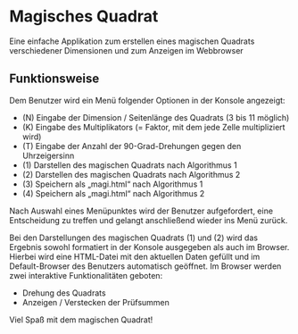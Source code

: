 # Magisches Quadrat

Eine einfache Applikation zum erstellen eines magischen Quadrats verschiedener Dimensionen und zum Anzeigen im Webbrowser

## Funktionsweise

Dem Benutzer wird ein Menü folgender Optionen in der Konsole angezeigt:

* (N) Eingabe der Dimension / Seitenlänge des Quadrats (3 bis 11 möglich)
* (K) Eingabe des Multiplikators (= Faktor, mit dem jede Zelle multipliziert wird)
* (T) Eingabe der Anzahl der 90-Grad-Drehungen gegen den Uhrzeigersinn
* (1) Darstellen des magischen Quadrats nach Algorithmus 1
* (2) Darstellen des magischen Quadrats nach Algorithmus 2
* (3) Speichern als „magi.html“ nach Algorithmus 1
* (4) Speichern als „magi.html“ nach Algorithmus 2

Nach Auswahl eines Menüpunktes wird der Benutzer aufgefordert, eine Entscheidung zu treffen und gelangt anschließend wieder ins Menü zurück.

Bei den Darstellungen des magischen Quadrats (1) und (2) wird das Ergebnis sowohl formatiert in der Konsole ausgegeben als auch im Browser. Hierbei wird eine HTML-Datei mit den aktuellen Daten gefüllt und im Default-Browser des Benutzers automatisch geöffnet. Im Browser werden zwei interaktive Funktionalitäten geboten:

* Drehung des Quadrats
* Anzeigen / Verstecken der Prüfsummen

Viel Spaß mit dem magischen Quadrat!
